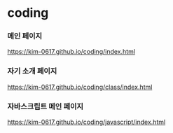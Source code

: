 # coding

### 메인 페이지  
https://kim-0617.github.io/coding/index.html   

### 자기 소개 페이지
https://kim-0617.github.io/coding/class/index.html   

### 자바스크립트 메인 페이지
https://kim-0617.github.io/coding/javascript/index.html   
